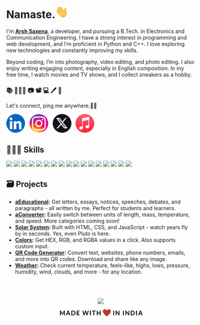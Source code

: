 <h1>Namaste.<img src="https://raw.githubusercontent.com/ABSphreak/ABSphreak/master/gifs/Hi.gif" height="35px" width="35px"/></h1>

I'm <a href="https://www.arshsaxena.in/" target="_blank"><b>Arsh Saxena</b></a>, a developer, and pursuing a B.Tech. in Electronics and Communication Engineering. I have a strong interest in programming and web development, and I’m proficient in Python and C++. I love exploring new technologies and constantly improving my skills.

Beyond coding, I’m into photography, video editing, and photo editing. I also enjoy writing engaging content, especially in English composition. In my free time, I watch movies and TV shows, and I collect sneakers as a hobby.

<h3>📚 👨🏻‍💻 📷 📽 💻 🖊️ 👟</h3>

Let's connect, ping me anywhere.🤘🏻

<p>
    <a href="https://www.linkedin.com/in/arshsaxena/" target="_blank"><img src="https://raw.githubusercontent.com/arshsaxena/arshsaxena/main/icons/linkedin.png" height="50" width="50"></a>&nbsp;&nbsp;
    <a href="https://instagram.com/arsh.saxena02" target="_blank"><img src="https://raw.githubusercontent.com/arshsaxena/arshsaxena/main/icons/instagram.png" height="50" width="50"></a>&nbsp;&nbsp;
    <a href="https://www.twitter.com/arshsaxena02" target="_blank"><img src="https://raw.githubusercontent.com/arshsaxena/arshsaxena/main/icons/x.png" height="50" width="50"></a>&nbsp;&nbsp;
    <a href="https://music.apple.com/in/playlist/arshs-favourites/pl.u-yZyVWPrCd3zXWGe" target="_blank"><img src="https://raw.githubusercontent.com/arshsaxena/arshsaxena/main/icons/apple-music.png"  height="50" width="50"></a>
</p>

<h2>👨🏻‍💻 Skills</h2>
<p>
    <img src="https://img.shields.io/badge/c++-%2300599C.svg?style=for-the-badge&logo=c%2B%2B&logoColor=white">
    <img src="https://img.shields.io/badge/python-3670A0?style=for-the-badge&logo=python&logoColor=ffdd54">
    <img src="https://img.shields.io/badge/Next.JS-black?style=for-the-badge&logo=next.js&logoColor=white">
    <img src="https://img.shields.io/badge/tailwindcss-%2338B2AC.svg?style=for-the-badge&logo=tailwind-css&logoColor=white">
    <img src="https://img.shields.io/badge/javascript-%23323330.svg?style=for-the-badge&logo=javascript&logoColor=%23F7DF1E">
    <img src="https://img.shields.io/badge/java-%23ED8B00.svg?style=for-the-badge&logo=openjdk&logoColor=white">
    <img src="https://img.shields.io/badge/react-%2320232a.svg?style=for-the-badge&logo=react&logoColor=%2361DAFB">
    <img src="https://img.shields.io/badge/html-%23E34F26.svg?style=for-the-badge&logo=html5&logoColor=white">
    <img src="https://img.shields.io/badge/css-3670A0.svg?style=for-the-badge&logo=css3&logoColor=white">
    <img src="https://img.shields.io/badge/flask-%23000.svg?style=for-the-badge&logo=flask&logoColor=white">
    <img src="https://img.shields.io/badge/jquery-%230769AD.svg?style=for-the-badge&logo=jquery&logoColor=white">
    <img src="https://img.shields.io/badge/bootstrap-%238511FA.svg?style=for-the-badge&logo=bootstrap&logoColor=white">
    <img src="https://img.shields.io/badge/pygame-234ea94b.svg?style=for-the-badge&logo=python&logoColor=ffffff">
    <img src="https://img.shields.io/badge/php-%23777BB4.svg?style=for-the-badge&logo=php&logoColor=white">
    <img src="https://img.shields.io/badge/mysql-4479A1.svg?style=for-the-badge&logo=mysql&logoColor=white">
    <img src="https://img.shields.io/badge/markdown-%23000000.svg?style=for-the-badge&logo=markdown&logoColor=white">
    <img src="https://img.shields.io/badge/git-fc6d26?style=for-the-badge&logo=git&logoColor=white">
</p>

<h2>🗃️ Projects</h2>
<p>
    <ul>
        <li>
            <a href="https://education.arshsaxena.in"><b>aEducational</a>:</b> Get letters, essays, notices, speeches, debates, and paragraphs - all written by me. Perfect for students and learners.
        </li>
        <li>
            <a href="https://converter.arshsaxena.in"><b>aConverter</a>:</b> Easily switch between units of length, mass, temperature, and speed. More categories coming soon!
        </li>
        <li>
            <a href="https://solarsystem.arshsaxena.in"><b>Solar System</a>: </b>Built with HTML, CSS, and JavaScript - watch years fly by in seconds. Yes, even Pluto is here.
        </li>
        <li>
            <a href="https://colors.arshsaxena.in"><b>Colors</a>:</b> Get HEX, RGB, and RGBA values in a click. Also supports custom input.
        </li>
        <li>
            <a href="https://qr.arshsaxena.in"><b>QR Code Generator</a>:</b> Convert text, websites, phone numbers, emails, and more into QR codes. Download and share like any image.
        </li>
        <li>
            <a href="https://weather.arshsaxena.in"><b>Weather</a>:</b> Check current temperature, feels-like, highs, lows, pressure, humidity, wind, clouds, and more - for any location.
        </li>
    </ul>
</p>

<br>
<br>

<p align="center">
    <img src="https://profile-counter.glitch.me/arshsaxena/count.svg" />
    <br>
    <img src="https://raw.githubusercontent.com/arshsaxena/arshsaxena/main/images/india.png" height="40">
</p>
